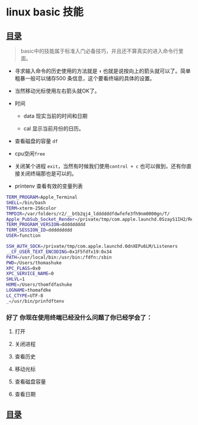 # linux basic 技能

## [目录](./summary.md)

> basic中的技能属于标准入门必备技巧，并且还不算真实的进入命令行里面。


- 寻求输入命令的历史使用的方法就是 `⬆` 也就是说按向上的箭头就可以了。简单粗暴一般可以储存500
条信息，这个要看终端的具体的设置。

- 当然移动光标使用左右箭头就OK了。

- 时间

  - data 现实当前的时间和日期

  - cal  显示当前月份的日历。

- 查看磁盘的容量 `df`

- cpu空闲`free`

- 关闭某个进程 `exit`，当然有时候我们使用`control + c` 也可以做到，还有你直接关闭终端那也是可以的。

- printenv 查看有效的变量列表

```bash
TERM_PROGRAM=Apple_Terminal
SHELL=/bin/bash
TERM=xterm-256color
TMPDIR=/var/folders/r2/__btb2qj4_lddddddfdwfefe3fh9nm0000gn/T/
Apple_PubSub_Socket_Render=/private/tmp/com.apple.launchd.0SzayS1IH2/Render
TERM_PROGRAM_VERSION=ddddddddd
TERM_SESSION_ID=ddddddddd
USER=function

SSH_AUTH_SOCK=/private/tmp/com.apple.launchd.0dnXEPu6LM/Listeners
__CF_USER_TEXT_ENCODING=0x1F5fdfx19:0x34
PATH=/usr/local/bin:/usr/bin:/fdfn:/sbin
PWD=/Users/thomashuke
XPC_FLAGS=0x0
XPC_SERVICE_NAME=0
SHLVL=1
HOME=/Users/thomfdfashuke
LOGNAME=thomafdke
LC_CTYPE=UTF-8
_=/usr/bin/prinfdftenv

```

### 好了 你现在使用终端已经没什么问题了你已经学会了：

1. 打开

2. 关闭进程

3. 查看历史

4. 移动光标

5. 查看磁盘容量

6. 查看日期

## [目录](./summary.md)

 ️
